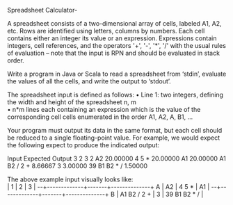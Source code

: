 Spreadsheet Calculator-
 
A spreadsheet consists of a two-dimensional array of cells, labeled A1, A2, etc. Rows are 
identified using letters, columns by numbers. Each cell contains either an integer  its value  or 
an expression. Expressions contain integers, cell references, and the operators '+', '-', '*', '/' 
with the usual rules of evaluation – note that the input is RPN and should be evaluated in stack 
order. 
  
Write a program  in Java or Scala  to read a spreadsheet from ‘stdin’,
evaluate the values of  all the cells, and write the output to ‘stdout’. 
 
The spreadsheet input is defined as follows: 
• Line 1: two integers, defining the width and height of the spreadsheet  n, m  
• n*m lines each containing an expression which is the value of the corresponding cell 
 cells enumerated in the order A1, A2, A<n>, B1, ...  
 
Your program must output its data in the same format, but each cell should be reduced to a 
single floating-point value.  For example, we would expect the following expect to produce the 
indicated output:  
 
Input				Expected Output
3 2				3 2
A2				20.00000
4 5 *				20.00000
A1				20.00000
A1 B2 / 2 +			8.66667
3				3.00000
39 B1 B2 * /			1.50000
 
The above example input visually looks like:  
  | 1		| 2	| 3	       |
--+-------------+-------+--------------+
A | A2		| 4 5 * | A1	       |
--+-------------+-------+--------------+
B | A1 B2 / 2 + | 3	| 39 B1 B2 * / |


